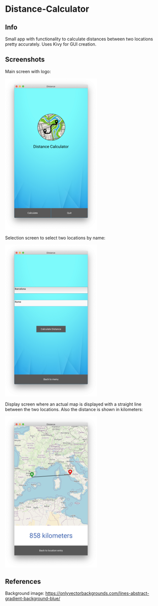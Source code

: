 # Distance-Calculator

## Info

Small app with functionality to calculate distances between two locations pretty accurately. Uses Kivy for GUI creation. 


## Screenshots

Main screen with logo:

<img src="/images/img_1.png" width="300" >

Selection screen to select two locations by name:

<img src="/images/img_2.png" width="300" >

Display screen where an actual map is displayed with a straight line between the two locations. Also the distance is shown in kilometers:

<img src="/images/img_3.png" width="300" >

## References

Background image: https://onlyvectorbackgrounds.com/lines-abstract-gradient-background-blue/
